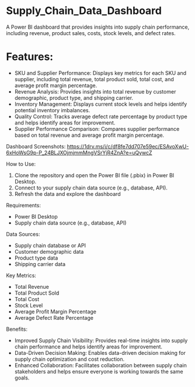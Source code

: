 # Supply_Chain_Data_Dashboard

A Power BI dashboard that provides insights into supply chain performance, including revenue, product sales, costs, stock levels, and defect rates.

# Features:

- SKU and Supplier Performance: Displays key metrics for each SKU and supplier, including total revenue, total product sold, total cost, and average profit margin percentage.
- Revenue Analysis: Provides insights into total revenue by customer demographic, product type, and shipping carrier.
- Inventory Management: Displays current stock levels and helps identify potential inventory imbalances.
- Quality Control: Tracks average defect rate percentage by product type and helps identify areas for improvement.
- Supplier Performance Comparison: Compares supplier performance based on total revenue and average profit margin percentage.

Dashboard Screenshots:
https://1drv.ms/i/c/df8fe7dd707e59ec/ESAvoXwU-6xHoWsG9p-P_24BLJXOjmjmmMngVSrYjR4ZnA?e=uQywcZ

How to Use:

1. Clone the repository and open the Power BI file (.pbix) in Power BI Desktop.
2. Connect to your supply chain data source (e.g., database, API).
3. Refresh the data and explore the dashboard

Requirements:

- Power BI Desktop
- Supply chain data source (e.g., database, API)

Data Sources:

- Supply chain database or API
- Customer demographic data
- Product type data
- Shipping carrier data

Key Metrics:

- Total Revenue
- Total Product Sold
- Total Cost
- Stock Level
- Average Profit Margin Percentage
- Average Defect Rate Percentage

Benefits:

- Improved Supply Chain Visibility: Provides real-time insights into supply chain performance and helps identify areas for improvement.
- Data-Driven Decision Making: Enables data-driven decision making for supply chain optimization and cost reduction.
- Enhanced Collaboration: Facilitates collaboration between supply chain stakeholders and helps ensure everyone is working towards the same goals.
